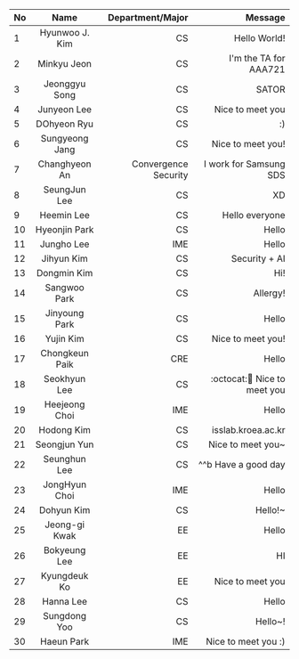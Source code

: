 | No            | Name           | Department/Major | Message           |
| ------------- |:--------------:| ----------------:|------------------:|
| 1             | Hyunwoo J. Kim | CS               | Hello World!      |
| 2             | Minkyu  Jeon   |  CS              | I'm the TA for AAA721    |
| 3             | Jeonggyu Song  | CS               | SATOR             |
| 4             | Junyeon Lee    | CS               | Nice to meet you  |
| 5             | DOhyeon Ryu    | CS               | :)                |
| 6             | Sungyeong Jang | CS               | Nice to meet you! |
| 7             | Changhyeon An  | Convergence Security | I work for Samsung SDS |
| 8             | SeungJun Lee   | CS               | XD                |
| 9             | Heemin Lee     | CS               | Hello everyone    |
| 10		        | Hyeonjin Park  | CS		            | Hello	           	|
| 11            | Jungho Lee     | IME              | Hello             |
| 12				    | Jihyun Kim	   | CS				        | Security + AI		  |
| 13            | Dongmin Kim    | CS               | Hi!               |
| 14            | Sangwoo Park   | CS               | Allergy!          |
| 15            | Jinyoung Park  | CS               | Hello             |
| 16            | Yujin Kim      | CS               | Nice to meet you! |
| 17            | Chongkeun Paik  | CRE             | Hello             |
| 18            | Seokhyun Lee   | CS               | :octocat::speech_balloon: Nice to meet you |
| 19            | Heejeong Choi  | IME              | Hello             |
| 20            | Hodong Kim     | CS               | isslab.kroea.ac.kr|
| 21            | Seongjun Yun   | CS               | Nice to meet you~ |
| 22            | Seunghun Lee   | CS               | ^^b Have a good day |
| 23            | JongHyun Choi  | IME              | Hello             |
| 24            | Dohyun Kim     | CS               | Hello!~           | 
| 25            | Jeong-gi Kwak  | EE               | Hello             |
| 26            | Bokyeung Lee   | EE               | HI                |
| 27            | Kyungdeuk Ko   | EE               | Nice to meet you  |
| 28            | Hanna Lee      | CS               | Hello             |
| 29            | Sungdong Yoo   | CS               | Hello~!           |
| 30            | Haeun Park     | IME              | Nice to meet you :)|
